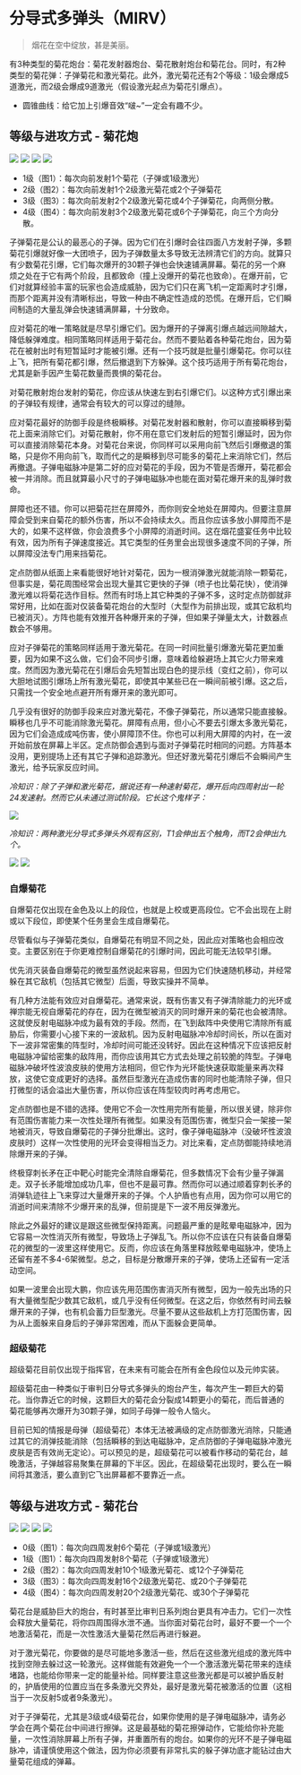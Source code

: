 # 分导式多弹头（MIRV）

> 烟花在空中绽放，甚是美丽。

有3种类型的菊花炮台：菊花发射器炮台、菊花散射炮台和菊花台。同时，有2种类型的菊花弹：子弹菊花和激光菊花。此外，激光菊花还有2个等级：1级会爆成5道激光，而2级会爆成9道激光（假设激光起点为菊花引爆点）。

- 圆锥曲线：给它加上引爆音效“啵~”一定会有趣不少。

## 等级与进攻方式 - 菊花炮

<img src="/turrets/mirv_launcher_1.png" style={{zoom:1.25}}/>
<img src="/turrets/mirv_launcher_2.png" style={{zoom:1.25}}/>
<img src="/turrets/mirv_launcher_3.png" style={{zoom:1.25}}/>
<img src="/turrets/mirv_launcher_4.png" style={{zoom:1.25}}/>

- 1级（图1）：每次向前发射1个菊花（子弹或1级激光）
- 2级（图2）：每次向前发射1个2级激光菊花或2个子弹菊花
- 3级（图3）：每次向前发射2个2级激光菊花或4个子弹菊花，向两侧分散。
- 4级（图4）：每次向前发射3个2级激光菊花或6个子弹菊花，向三个方向分散。

子弹菊花是公认的最恶心的子弹。因为它们在引爆时会往四面八方发射子弹，多颗菊花引爆就好像一大团喷子，因为子弹数量太多导致无法辨清它们的方向。就算只有少数菊花引爆，它们每次爆开的30颗子弹也会快速铺满屏幕。菊花的另一个麻烦之处在于它有两个阶段，且都致命（撞上没爆开的菊花也致命）。在爆开前，它们对就算经验丰富的玩家也会造成威胁，因为它们只在离飞机一定距离时才引爆，而那个距离并没有清晰标出，导致一种由不确定性造成的恐慌。在爆开后，它们瞬间制造的大量乱弹会快速铺满屏幕，十分致命。

应对菊花的唯一策略就是尽早引爆它们。因为爆开的子弹离引爆点越远间隙越大，降低躲弹难度。相同策略同样适用于菊花台。然而不要贴着各种菊花炮台，因为菊花在被射出时有短暂延时才能被引爆。还有一个技巧就是批量引爆菊花。你可以往上飞，把所有菊花都引爆，然后撤退到下方躲弹。这个技巧适用于所有菊花炮台，尤其是新手因产生菊花数量而畏惧的菊花台。

对菊花散射炮台发射的菊花，你应该从快速左到右引爆它们。以这种方式引爆出来的子弹较有规律，通常会有较大的可以穿过的缝隙。

应对菊花最好的防御手段是终极瞬移。对菊花发射器和散射，你可以直接瞬移到菊花上面来消除它们。对菊花散射，你不用在意它们发射后的短暂引爆延时，因为你可以直接消除菊花本身。对菊花台来说，你同样可以采用向前飞然后引爆撤退的策略，只是你不用向前飞，取而代之的是瞬移到尽可能多的菊花上来消除它们，然后再撤退。子弹电磁脉冲是第二好的应对菊花的手段，因为不管是否爆开，菊花都会被一并消除。而且就算最小尺寸的子弹电磁脉冲也能在面对菊花爆开来的乱弹时救命。

屏障也还不错。你可以把菊花拦在屏障外，而你则安全地处在屏障内。但要注意屏障会受到来自菊花的额外伤害，所以不会持续太久。而且你应该多放小屏障而不是大的，如果不这样做，你会浪费多个小屏障的消逝时间。这在烟花盛宴任务中比较有效，因为所有子弹速度接近。其它类型的任务里会出现很多速度不同的子弹，所以屏障没法专门用来挡菊花。

定点防御从纸面上来看能很好地针对菊花，因为一根消弹激光就能消除一颗菊花，但事实是，菊花周围经常会出现大量其它更快的子弹（喷子也比菊花快），使消弹激光难以将菊花选作目标。然而有时场上其它种类的子弹不多，这时定点防御就非常好用，比如在面对仅装备菊花炮台的大型时（大型作为前排出现，或其它敌机均已被消灭）。方阵也能有效推开各种爆开来的子弹，但如果子弹量太大，计数器点数会不够用。

应对子弹菊花的策略同样适用于激光菊花。在同一时间批量引爆激光菊花更加重要，因为如果不这么做，它们会不同步引爆，意味着给躲避场上其它火力带来难度。然而因为激光菊花在引爆后会先短暂出现白色的提示线（变红之前），你可以大胆地试图引爆场上所有激光菊花，即使其中某些已在一瞬间前被引爆。这之后，只需找一个安全地点避开所有爆开来的激光即可。

几乎没有很好的防御手段来应对激光菊花，不像子弹菊花，所以通常只能直接躲。瞬移也几乎不可能消除激光菊花。屏障有点用，但小心不要去引爆太多激光菊花，因为它们会造成成吨伤害，使小屏障顶不住。你也可以利用大屏障的内衬，在一波开始前放在屏幕上半区。定点防御会遇到与面对子弹菊花时相同的问题。方阵基本没用，更别提场上还有其它子弹和追踪激光。但还好激光菊花引爆后不会瞬间产生激光，给予玩家反应时间。

*冷知识：除了子弹和激光菊花，据说还有一种速射菊花，爆开后向四周射出一轮24发速射。然而它从未通过测试阶段。它长这个鬼样子：*

<img src="/Cookbook/dartmirv.gif" style={{zoom:1}}/>

*冷知识：两种激光分导式多弹头外观有区别，T1会伸出五个触角，而T2会伸出九个。*

<img src="/terms/T1lmirv.jpg" style={{zoom:1}}/>
<img src="/terms/T2lmirv.jpg" style={{zoom:1}}/>

### 自爆菊花

自爆菊花仅出现在金色及以上的段位，也就是上校或更高段位。它不会出现在上尉或以下段位，即使某个任务里会生成自爆菊花。

尽管看似与子弹菊花类似，自爆菊花有明显不同之处，因此应对策略也会相应改变。主要区别在于你更难控制自爆菊花的引爆时间，因此可能无法较早引爆。

优先消灭装备自爆菊花的微型虽然说起来容易，但因为它们快速随机移动，并经常躲在其它敌机（包括其它微型）后面，导致实操并不简单。

有几种方法能有效应对自爆菊花。通常来说，既有伤害又有子弹清除能力的光环或禅宗能无视自爆菊花的存在，因为在微型被消灭的同时爆开来的菊花也会被清除。这就使反射电磁脉冲成为最有效的手段。然而，在飞到敌阵中央使用它清除所有威胁后，你需要小心接下来的一波敌机。因为反射电磁脉冲冷却时间长，所以在面对下一波非常密集的阵型时，冷却时间可能还没转好。因此在这种情况下应该把反射电磁脉冲留给密集的敌阵用，而你应该用其它方式去处理之前较脆的阵型。子弹电磁脉冲破坏性波浪皮肤的使用方法相同，但它作为光环能快速获取能量来再次释放，这使它变成更好的选择。虽然巨型激光在造成伤害的同时也能清除子弹，但只打微型的话会溢出大量伤害，所以你应该在阵型较肉时再考虑用它。

定点防御也是不错的选择。使用它不会一次性用完所有能量，所以很关键，除非你有范围伤害能力来一次性处理所有微型。如果没有范围伤害，微型只会一架接一架地被消灭，导致自爆菊花的子弹分批爆出。这时，像子弹电磁脉冲（没破坏性波浪皮肤时）这样一次性使用的光环会变得相当乏力。对比来看，定点防御能持续地消除爆开来的子弹。

终极穿刺长矛在正中靶心时能完全清除自爆菊花，但多数情况下会有少量子弹漏走。双子长矛能增加成功几率，但也不是最可靠。然而你可以通过顺着穿刺长矛的消弹轨迹往上飞来穿过大量爆开来的子弹。个人护盾也有点用，因为你可以用它的消逝时间来清除不少爆开来的乱弹，但前提是下一波不用反弹激光。

除此之外最好的建议是跟这些微型保持距离。问题最严重的是眩晕电磁脉冲，因为它容易一次性消灭所有微型，导致场上子弹乱飞。所以你不应该在只有装备自爆菊花的微型的一波里这样使用它。反而，你应该在角落里释放眩晕电磁脉冲，使场上还留有差不多4-6架微型。总之，目标是分散爆开来的子弹，使场上还留有一定活动空间。

如果一波里会出现大鹏，你应该先用范围伤害消灭所有微型，因为一般先出场的只有大量微型配少数其它敌机，或几乎没有任何微型。在这之后，你依然有时间去躲爆开来的子弹，也有机会蓄力巨型激光。尽量不要从这些敌机上方打范围伤害，因为从上面躲来自身后的子弹非常困难，而从下面躲会更简单。

### 超级菊花

超级菊花目前仅出现于指挥官，在未来有可能会在所有金色段位以及元帅实装。

超级菊花由一种类似于审判日分导式多弹头的炮台产生，每次产生一颗巨大的菊花。当你靠近它的时候，这颗巨大的菊花会分裂成14颗更小的菊花，而后普通的菊花能够再次爆开为30颗子弹，如同子母弹一般令人恼火。

目前已知的情报是母弹（超级菊花）本体无法被满级的定点防御激光消除，只能通过其它的消弹技能消除（包括瞬移的到达电磁脉冲，定点防御的子弹电磁脉冲激光皮肤是否有效尚无定论）。可以预见的是，超级菊花可以被看作移动的菊花台，越晚激活，子弹越容易聚集在屏幕的下半区。因此，在超级菊花出现时，要么在一瞬间将其激活，要么直到它飞出屏幕都不要靠近一点。

## 等级与进攻方式 - 菊花台

<img src="/turrets/mirv_bloomer_1.png" style={{zoom:1.25}}/>
<img src="/turrets/mirv_bloomer_2.png" style={{zoom:1.25}}/>
<img src="/turrets/mirv_bloomer_3.png" style={{zoom:1.25}}/>
<img src="/turrets/mirv_bloomer_4.png" style={{zoom:1.25}}/>

- 0级（图1）：每次向四周发射6个菊花（子弹或1级激光）
- 1级（图1）：每次向四周发射8个菊花（子弹或1级激光）
- 2级（图2）：每次向四周发射10个1级激光菊花、或12个子弹菊花
- 3级（图3）：每次向四周发射16个2级激光菊花、或20个子弹菊花
- 4级（图4）：每次向四周发射20个2级激光菊花、或30个子弹菊花

菊花台是威胁巨大的炮台，有时甚至比审判日系列炮台更具有冲击力。它们一次性会释放大量菊花，将你四周围得水泄不通。当你面对菊花台时，最好不要一个一个地激活菊花，而是一次性激活大量菊花然后再进行躲避。

对于激光菊花，你要做的是尽可能地多激活一些，然后在这些激光组成的激光阵中找到空隙去躲过这一轮激光。这样做能有效避免一个一个激活激光菊花带来的连续堵路，也能给你带来一定的能量补给。同样要注意这些激光都是可以被护盾反射的，护盾使用的位置应当在多条激光交界处，最好是激光菊花被激活的位置（这相当于一次反射5或者9条激光）。

对于子弹菊花，尤其是3级或4级菊花台，如果你使用的是子弹电磁脉冲，请务必学会在两个菊花台中间进行擦弹。这是最基础的菊花擦弹动作，它能给你补充能量，一次性消除屏幕上所有子弹，并重置所有的炮台。如果你的光环不是子弹电磁脉冲，请谨慎使用这个做法，因为你必须要有非常扎实的躲子弹功底才能钻过由大量菊花组成的弹幕。
